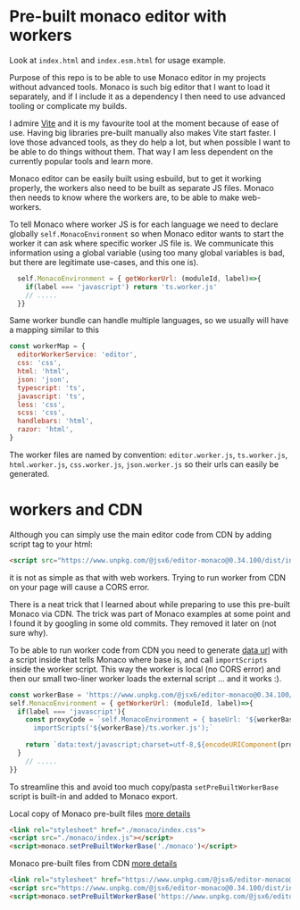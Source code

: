 # Pre-built monaco editor with workers

Look at `index.html` and `index.esm.html` for usage example.

Purpose of this repo is to be able to use Monaco editor in my projects without advanced tools.
Monaco is such big editor that I want to load it separately, and if I include it as a dependency
I then need to use advanced tooling or complicate my builds. 

I admire [Vite](https://vitejs.dev/) and it is my favourite tool at the moment because of ease of use. Having big libraries pre-built manually also makes Vite start faster. I love those advanced tools, as they do help a lot, but when possible I want to be able to do things without them. That way I am less dependent on the currently popular tools and learn more.

Monaco editor can be easily built using esbuild, but to get it working properly,  the workers also need to be built as separate JS files. Monaco then needs to know where the workers are, to be able to make web-workers.

To tell Monaco where worker JS is for each language we need to declare globally `self.MonacoEnvironment` so when Monaco editor wants to start the worker it can ask where specific worker JS file is. We communicate this information using a global variable (using too many global variables is bad, but there are legitimate use-cases, and this one is).

```js
  self.MonacoEnvironment = { getWorkerUrl: (moduleId, label)=>{
    if(label === 'javascript') return 'ts.worker.js'
    // .....
  }}
```

Same worker bundle can handle multiple languages, so we usually will have a mapping similar to this

```js
const workerMap = {
  editorWorkerService: 'editor',
  css: 'css',
  html: 'html',
  json: 'json',
  typescript: 'ts',
  javascript: 'ts',
  less: 'css',
  scss: 'css',
  handlebars: 'html',
  razor: 'html',
}
```

The worker files are named by convention: `editor.worker.js`, `ts.worker.js`, `html.worker.js`, `css.worker.js`, `json.worker.js` so their urls can easily be generated.

# workers and CDN

Although you can simply use the main editor code from CDN by adding script tag to your html: 

```html
<script src="https://www.unpkg.com/@jsx6/editor-monaco@0.34.100/dist/index.js"></script>
```

it is not as simple as that with web workers. Trying to run worker from CDN on your page will cause a CORS error.

There is a neat trick that I learned about while preparing to use this pre-built Monaco via CDN. The trick was part of Monaco examples at some point and I found it by googling in some old commits. They removed it later on (not sure why).

To be able to run worker code from CDN you need to generate [data url](https://developer.mozilla.org/en-US/docs/Web/HTTP/Basics_of_HTTP/Data_URLs) with a script inside that tells Monaco where base is, and call `importScripts` inside the worker script. This way the worker is local (no CORS error) and then our small two-liner worker loads the external script ... and it works :).

```js
const workerBase = 'https://www.unpkg.com/@jsx6/editor-monaco@0.34.100/dist/'
self.MonacoEnvironment = { getWorkerUrl: (moduleId, label)=>{
  if(label === 'javascript'){
    const proxyCode = `self.MonacoEnvironment = { baseUrl: '${workerBase}'};
      importScripts('${workerBase}/ts.worker.js');`
        
    return `data:text/javascript;charset=utf-8,${encodeURIComponent(proxyCode)}`
  } 
    // .....
}}
```

To streamline this and avoid too much copy/pasta `setPreBuiltWorkerBase` script is built-in and added to Monaco export.

Local copy of Monaco pre-built files [more details](monaco.local.md)
```html
<link rel="stylesheet" href="./monaco/index.css">
<script src="./monaco/index.js"></script>
<script>monaco.setPreBuiltWorkerBase('./monaco')</script>
```

Monaco pre-built files from CDN [more details](monaco.cdn.md)
```html
<link rel="stylesheet" href="https://www.unpkg.com/@jsx6/editor-monaco@0.34.100/dist/index.css">
<script src="https://www.unpkg.com/@jsx6/editor-monaco@0.34.100/dist/index.js"></script>
<script>monaco.setPreBuiltWorkerBase('https://www.unpkg.com/@jsx6/editor-monaco@0.34.100/dist', true)</script>
```



